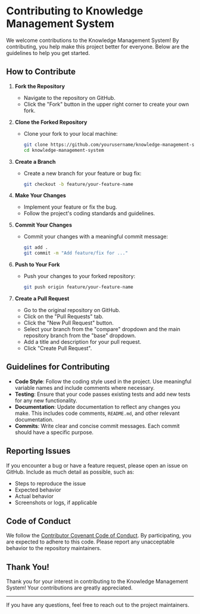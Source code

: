 # Contributing to Knowledge Management System

We welcome contributions to the Knowledge Management System! By contributing, you help make this project better for everyone. Below are the guidelines to help you get started.

## How to Contribute

1. **Fork the Repository**

   - Navigate to the repository on GitHub.
   - Click the "Fork" button in the upper right corner to create your own fork.

2. **Clone the Forked Repository**

   - Clone your fork to your local machine:
     ```sh
     git clone https://github.com/yourusername/knowledge-management-system.git
     cd knowledge-management-system
     ```

3. **Create a Branch**

   - Create a new branch for your feature or bug fix:
     ```sh
     git checkout -b feature/your-feature-name
     ```

4. **Make Your Changes**

   - Implement your feature or fix the bug.
   - Follow the project's coding standards and guidelines.

5. **Commit Your Changes**

   - Commit your changes with a meaningful commit message:
     ```sh
     git add .
     git commit -m "Add feature/fix for ..."
     ```

6. **Push to Your Fork**

   - Push your changes to your forked repository:
     ```sh
     git push origin feature/your-feature-name
     ```

7. **Create a Pull Request**

   - Go to the original repository on GitHub.
   - Click on the "Pull Requests" tab.
   - Click the "New Pull Request" button.
   - Select your branch from the "compare" dropdown and the main repository branch from the "base" dropdown.
   - Add a title and description for your pull request.
   - Click "Create Pull Request".

## Guidelines for Contributing

- **Code Style**: Follow the coding style used in the project. Use meaningful variable names and include comments where necessary.
- **Testing**: Ensure that your code passes existing tests and add new tests for any new functionality.
- **Documentation**: Update documentation to reflect any changes you make. This includes code comments, `README.md`, and other relevant documentation.
- **Commits**: Write clear and concise commit messages. Each commit should have a specific purpose.

## Reporting Issues

If you encounter a bug or have a feature request, please open an issue on GitHub. Include as much detail as possible, such as:
- Steps to reproduce the issue
- Expected behavior
- Actual behavior
- Screenshots or logs, if applicable

## Code of Conduct

We follow the [Contributor Covenant Code of Conduct](https://www.contributor-covenant.org/version/2/0/code_of_conduct/). By participating, you are expected to adhere to this code. Please report any unacceptable behavior to the repository maintainers.

## Thank You!

Thank you for your interest in contributing to the Knowledge Management System! Your contributions are greatly appreciated.

---

If you have any questions, feel free to reach out to the project maintainers.
